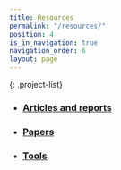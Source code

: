 ```yaml
---
title: Resources
permalink: "/resources/"
position: 4
is_in_navigation: true
navigation_order: 6
layout: page
---
```


{: .project-list}
- ### [Articles and reports](/resources/articles/)
- ### [Papers](/resources/papers/)
- ### [Tools](/resources/tools/)
